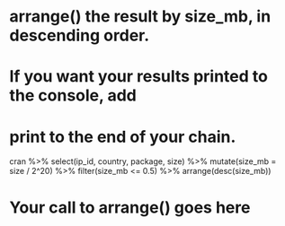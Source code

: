 # arrange() the result by size_mb, in descending order.
# If you want your results printed to the console, add
# print to the end of your chain.

cran %>%
  select(ip_id, country, package, size) %>%
  mutate(size_mb = size / 2^20) %>%
  filter(size_mb <= 0.5) %>%
  arrange(desc(size_mb))
  
  # Your call to arrange() goes here
